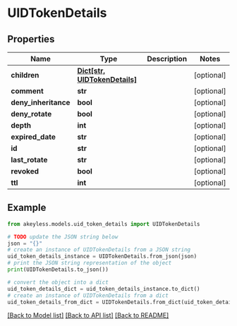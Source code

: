 # UIDTokenDetails


## Properties

Name | Type | Description | Notes
------------ | ------------- | ------------- | -------------
**children** | [**Dict[str, UIDTokenDetails]**](UIDTokenDetails.md) |  | [optional] 
**comment** | **str** |  | [optional] 
**deny_inheritance** | **bool** |  | [optional] 
**deny_rotate** | **bool** |  | [optional] 
**depth** | **int** |  | [optional] 
**expired_date** | **str** |  | [optional] 
**id** | **str** |  | [optional] 
**last_rotate** | **str** |  | [optional] 
**revoked** | **bool** |  | [optional] 
**ttl** | **int** |  | [optional] 

## Example

```python
from akeyless.models.uid_token_details import UIDTokenDetails

# TODO update the JSON string below
json = "{}"
# create an instance of UIDTokenDetails from a JSON string
uid_token_details_instance = UIDTokenDetails.from_json(json)
# print the JSON string representation of the object
print(UIDTokenDetails.to_json())

# convert the object into a dict
uid_token_details_dict = uid_token_details_instance.to_dict()
# create an instance of UIDTokenDetails from a dict
uid_token_details_from_dict = UIDTokenDetails.from_dict(uid_token_details_dict)
```
[[Back to Model list]](../README.md#documentation-for-models) [[Back to API list]](../README.md#documentation-for-api-endpoints) [[Back to README]](../README.md)


